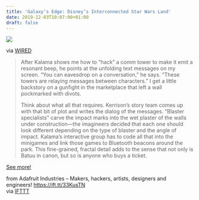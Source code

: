 ```yaml
---
title: 'Galaxy’s Edge: Disney’s Interconnected Star Wars Land'
date: 2019-12-03T10:07:00+01:00
draft: false
---
```


![](https://cdn-blog.adafruit.com/uploads/2019/12/Star_Wars_Land-600x338.jpg)

via [WIRED](https://www.wired.com/story/star-wars-disneyland-galaxys-edge/)

> After Kalama shows me how to “hack” a comm tower to make it emit a resonant beep, he points at the unfolding text messages on my screen. “You can eavesdrop on a conversation,” he says. “These towers are relaying messages between characters.” I get a little backstory on a gunfight in the marketplace that left a wall pockmarked with divots.
> 
> Think about what all that requires. Kerrison’s story team comes up with that bit of plot and writes the dialog of the messages. “Blaster specialists” carve the impact marks into the wet plaster of the walls under construction—the imagineers decided that each one should look different depending on the type of blaster and the angle of impact. Kalama’s interactive group has to code all that into the minigames and link those games to Bluetooth beacons around the park. This fine-grained, fractal detail adds to the sense that not only is Batuu in canon, but so is anyone who buys a ticket.

[See more!](https://www.wired.com/story/star-wars-disneyland-galaxys-edge/)

  
  
from Adafruit Industries – Makers, hackers, artists, designers and engineers! https://ift.tt/33KusTN  
via [IFTTT](https://ifttt.com/?ref=da&site=blogger)